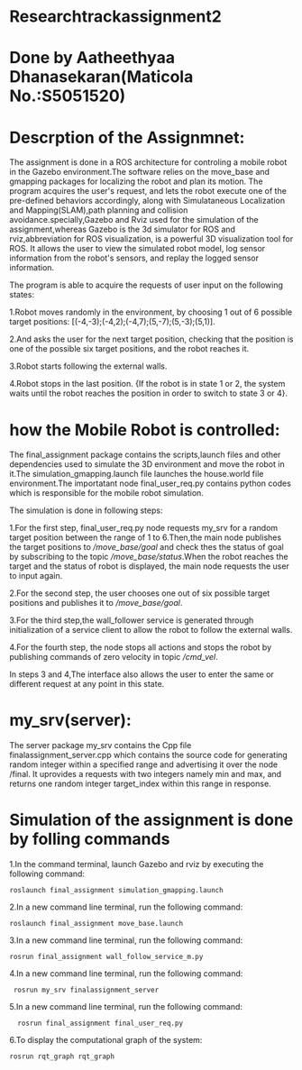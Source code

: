 # Researchtrackassignment2
# Done by Aatheethyaa Dhanasekaran(Maticola No.:S5051520)

# Descrption of the Assignmnet:
The assignment is done in a ROS architecture for controling a mobile robot in the Gazebo environment.The software relies on the move_base and gmapping packages for localizing the robot and plan its motion. The program acquires the user's request, and lets the robot execute one of the pre-defined behaviors accordingly, along with Simulataneous Localization and Mapping(SLAM),path planning and collision avoidance.specially,Gazebo and Rviz used for the simulation of the assignment,whereas Gazebo is the 3d simulator for ROS and rviz,abbreviation for ROS visualization, is a powerful 3D visualization tool for ROS. It allows the user to view the simulated robot model, log sensor information from the robot's sensors, and replay the logged sensor information.

The program is able to acquire the requests of user input on the following states:

1.Robot moves randomly in the environment, by choosing 1 out of 6 possible target positions: [(-4,-3);(-4,2);(-4,7);(5,-7);(5,-3);(5,1)].

2.And asks the user for the next target position, checking that the position is one of the possible six target positions, and the robot reaches it.

3.Robot starts following the external walls.

4.Robot stops in the last position.
{If the robot is in state 1 or 2, the system waits until the robot reaches the position in order to switch to state 3 or 4}.

# how the Mobile Robot is controlled:

The final_assignment package contains the scripts,launch files and other dependencies used to simulate the 3D environment and move the robot in it.The simulation_gmapping.launch file launches the house.world file environment.The importatant node final_user_req.py contains python codes which is responsible for the mobile robot simulation.

The simulation is done in following steps:

1.For the first step, final_user_req.py node requests my_srv for a random target position between the range of 1 to 6.Then,the main node publishes the target positions to */move_base/goal* and check thes the status of goal by subscribing to the topic */move_base/status*.When the robot reaches the target and the status of robot is displayed, the main node requests the user to input again.

2.For the second step, the user chooses one out of six possible target positions and publishes it to */move_base/goal*.

3.For the third step,the wall_follower service is generated through initialization of a service client to allow the robot to follow the external walls.

4.For the fourth step, the node stops all actions and stops the robot by publishing commands of zero velocity in topic */cmd_vel*.

In steps 3 and 4,The interface also allows the user to enter the same or different request at any point in this state.


# my_srv(server):

The server package my_srv contains the Cpp file finalassignment_server.cpp which contains the source code for generating random integer within a specified range and advertising it over the node /final. It uprovides a requests with two integers namely min and max, and returns one random integer target_index within this range in response.

# Simulation of the assignment is done by folling commands


1.In the command terminal, launch Gazebo and rviz by executing the following command:

    roslaunch final_assignment simulation_gmapping.launch
2.In a new command line terminal, run the following command:

    roslaunch final_assignment move_base.launch
3.In a new command line terminal, run the following command:

    rosrun final_assignment wall_follow_service_m.py
4.In a new command line terminal, run the following command:
     
     rosrun my_srv finalassignment_server
5.In a new command line terminal, run the following command:
      
      rosrun final_assignment final_user_req.py
6.To display the computational graph of the system:

    rosrun rqt_graph rqt_graph
